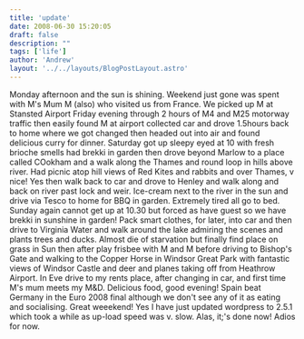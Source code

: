 ```yaml
---
title: 'update'
date: 2008-06-30 15:20:05
draft: false
description: ""
tags: ['life']
author: 'Andrew'
layout: '../../layouts/BlogPostLayout.astro'
---
```


Monday afternoon and the sun is shining. Weekend just gone was spent with M's Mum M (also) who visited us from France. We picked up M at Stansted Airport Friday evening through 2 hours of M4 and M25 motorway traffic then easily found M at airport collected car and drove 1.5hours back to home where we got changed then headed out into air and found delicious curry for dinner. Saturday got up sleepy eyed at 10 with fresh brioche smells had brekki in garden then drove beyond Marlow to a place called COokham and a walk along the Thames and round loop in hills above river. Had picnic atop hill views of Red Kites and rabbits and over Thames, v nice! Yes then walk back to car and drove to Henley and walk along and back on river past lock and weir. Ice-cream next to the river in the sun and drive via Tesco to home for BBQ in garden. Extremely tired all go to bed. Sunday again cannot get up at 10.30 but forced as have guest so we have brekki in sunshine in garden! Pack smart clothes, for later, into car and then drive to Virginia Water and walk around the lake admiring the scenes and plants trees and ducks. Almost die of starvation but finally find place on grass in Sun then after play frisbee with M and M before driving to Bishop's Gate and walking to the Copper Horse in Windsor Great Park with fantastic views of Windsor Castle and deer and planes taking off from Heathrow Airport. In Eve drive to my rents place, after changing in car, and first time M's mum meets my M&D. Delicious food, good evening! Spain beat Germany in the Euro 2008 final although we don't see any of it as eating and socialising. Great weeekend! Yes I have just updated wordpress to 2.5.1 which took a while as up-load speed was v. slow. Alas, it;'s done now! Adios for now.
